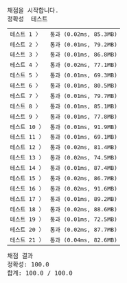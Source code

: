 <pre class="console-content"><div></div><div class="console-heading">채점을 시작합니다.</div><div class="console-message">정확성  테스트</div><table class="console-test-group" data-category="correctness"><tbody><tr data-testcase-id="154941"><td valign="top" class="td-label">테스트 1 <span>〉</span></td><td class="result passed">통과 (0.02ms, 85.3MB)</td></tr><tr data-testcase-id="154942"><td valign="top" class="td-label">테스트 2 <span>〉</span></td><td class="result passed">통과 (0.01ms, 79.2MB)</td></tr><tr data-testcase-id="154943"><td valign="top" class="td-label">테스트 3 <span>〉</span></td><td class="result passed">통과 (0.01ms, 86.8MB)</td></tr><tr data-testcase-id="154944"><td valign="top" class="td-label">테스트 4 <span>〉</span></td><td class="result passed">통과 (0.02ms, 77.1MB)</td></tr><tr data-testcase-id="154945"><td valign="top" class="td-label">테스트 5 <span>〉</span></td><td class="result passed">통과 (0.01ms, 69.3MB)</td></tr><tr data-testcase-id="160026"><td valign="top" class="td-label">테스트 6 <span>〉</span></td><td class="result passed">통과 (0.01ms, 80.5MB)</td></tr><tr data-testcase-id="160027"><td valign="top" class="td-label">테스트 7 <span>〉</span></td><td class="result passed">통과 (0.01ms, 79.7MB)</td></tr><tr data-testcase-id="160028"><td valign="top" class="td-label">테스트 8 <span>〉</span></td><td class="result passed">통과 (0.01ms, 85.1MB)</td></tr><tr data-testcase-id="160029"><td valign="top" class="td-label">테스트 9 <span>〉</span></td><td class="result passed">통과 (0.01ms, 77.8MB)</td></tr><tr data-testcase-id="160030"><td valign="top" class="td-label">테스트 10 <span>〉</span></td><td class="result passed">통과 (0.01ms, 91.9MB)</td></tr><tr data-testcase-id="160031"><td valign="top" class="td-label">테스트 11 <span>〉</span></td><td class="result passed">통과 (0.01ms, 69.1MB)</td></tr><tr data-testcase-id="160032"><td valign="top" class="td-label">테스트 12 <span>〉</span></td><td class="result passed">통과 (0.02ms, 81.4MB)</td></tr><tr data-testcase-id="160033"><td valign="top" class="td-label">테스트 13 <span>〉</span></td><td class="result passed">통과 (0.02ms, 74.5MB)</td></tr><tr data-testcase-id="160034"><td valign="top" class="td-label">테스트 14 <span>〉</span></td><td class="result passed">통과 (0.01ms, 87.4MB)</td></tr><tr data-testcase-id="160035"><td valign="top" class="td-label">테스트 15 <span>〉</span></td><td class="result passed">통과 (0.02ms, 86.7MB)</td></tr><tr data-testcase-id="160036"><td valign="top" class="td-label">테스트 16 <span>〉</span></td><td class="result passed">통과 (0.02ms, 91.6MB)</td></tr><tr data-testcase-id="160037"><td valign="top" class="td-label">테스트 17 <span>〉</span></td><td class="result passed">통과 (0.01ms, 89.2MB)</td></tr><tr data-testcase-id="160038"><td valign="top" class="td-label">테스트 18 <span>〉</span></td><td class="result passed">통과 (0.02ms, 88.6MB)</td></tr><tr data-testcase-id="160039"><td valign="top" class="td-label">테스트 19 <span>〉</span></td><td class="result passed">통과 (0.01ms, 72.5MB)</td></tr><tr data-testcase-id="160040"><td valign="top" class="td-label">테스트 20 <span>〉</span></td><td class="result passed">통과 (0.02ms, 87.7MB)</td></tr><tr data-testcase-id="160041"><td valign="top" class="td-label">테스트 21 <span>〉</span></td><td class="result passed">통과 (0.04ms, 82.6MB)</td></tr></tbody></table><div class="console-heading">채점 결과</div><div class="console-message">정확성: 100.0</div><div class="console-message">합계: 100.0 / 100.0</div></pre>